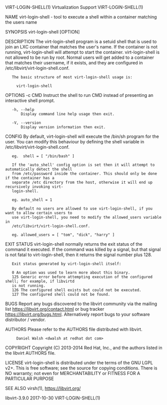 VIRT-LOGIN-SHELL(1)                     Virtualization Support                     VIRT-LOGIN-SHELL(1)

NAME
       virt-login-shell - tool to execute a shell within a container matching the users name

SYNOPSIS
       virt-login-shell [OPTION]

DESCRIPTION
       The virt-login-shell program is a setuid shell that is used to join an LXC container that
       matches the user's name.  If the container is not running, virt-login-shell will attempt to
       start the container.  virt-login-shell is not allowed to be run by root.  Normal users will get
       added to a container that matches their username, if it exists, and they are configured in
       /etc/libvirt/virt-login-shell.conf.

       The basic structure of most virt-login-shell usage is:

         virt-login-shell

OPTIONS
       -c CMD
           Instruct the shell to run CMD instead of presenting an interactive shell prompt.

       -h, --help
           Display command line help usage then exit.

       -V, --version
           Display version information then exit.

CONFIG
       By default, virt-login-shell will execute the /bin/sh program for the user.  You can modify
       this behaviour by defining the shell variable in /etc/libvirt/virt-login-shell.conf.

       eg.  shell = [ "/bin/bash" ]

       If the 'auto_shell' config option is set then it will attempt to automatically detect the shell
       from /etc/password inside the container. This should only be done if the container has a
       separate /etc directory from the host, otherwise it will end up recursively invoking virt-
       login-shell.

       eg. auto_shell = 1

       By default no users are allowed to use virt-login-shell, if you want to allow certain users to
       use virt-login-shell, you need to modify the allowed_users variable in
       /etc/libvirt/virt-login-shell.conf.

       eg. allowed_users = [ "tom", "dick", "harry" ]

EXIT STATUS
       virt-login-shell normally returns the exit status of the command it executed. If the command
       was killed by a signal, but that signal is not fatal to virt-login-shell, then it returns the
       signal number plus 128.

       Exit status generated by virt-login-shell itself:

       0 An option was used to learn more about this binary.
       125 Generic error before attempting execution of the configured shell; for example, if libvirtd
       is not running.
       126 The configured shell exists but could not be executed.
       127 The configured shell could not be found.

BUGS
       Report any bugs discovered to the libvirt community via the mailing list
       <https://libvirt.org/contact.html> or bug tracker <https://libvirt.org/bugs.html>.
       Alternatively report bugs to your software distributor / vendor.

AUTHORS
         Please refer to the AUTHORS file distributed with libvirt.

         Daniel Walsh <dwalsh at redhat dot com>

COPYRIGHT
       Copyright (C) 2013-2014 Red Hat, Inc., and the authors listed in the libvirt AUTHORS file.

LICENSE
       virt-login-shell is distributed under the terms of the GNU LGPL v2+.  This is free software;
       see the source for copying conditions. There is NO warranty; not even for MERCHANTABILITY or
       FITNESS FOR A PARTICULAR PURPOSE

SEE ALSO
       virsh(1), <https://libvirt.org/>

libvirt-3.9.0                                 2017-10-30                           VIRT-LOGIN-SHELL(1)
